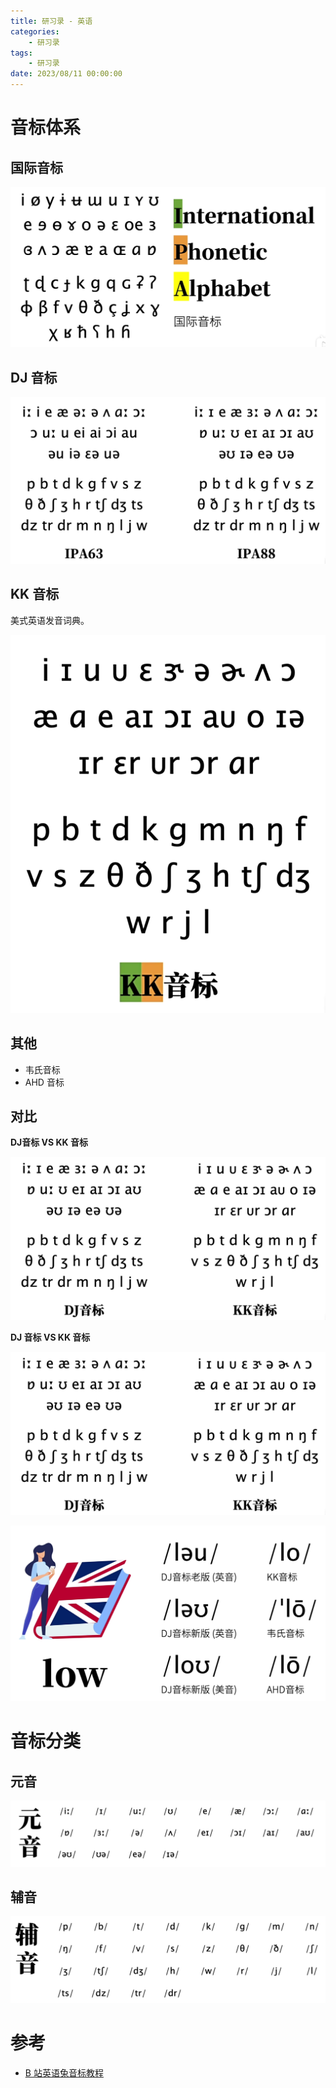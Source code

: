 ```yaml
---
title: 研习录 - 英语
categories: 
    - 研习录
tags:
    - 研习录
date: 2023/08/11 00:00:00
---
```


# 音标体系

## **国际音标**

![image-20230811083006524](./phonetic-symbol/image-20230811083006524.png)

## **DJ 音标**

![image-20230811083753871](./phonetic-symbol/image-20230811083753871.png)

## **KK 音标**

美式英语发音词典。

![image-20230811083859911](./phonetic-symbol/image-20230811083859911.png)

## 其他

- 韦氏音标
- AHD 音标

## 对比

**DJ音标 VS KK 音标**

![image-20230811084127628](./phonetic-symbol/image-20230811084127628.png)

**DJ 音标 VS KK 音标**

![image-20230811084303750](./phonetic-symbol/image-20230811084303750.png)

![image-20230811084521375](./phonetic-symbol/image-20230811084521375.png)

# 音标分类

## 元音

![image-20230811084935079](./phonetic-symbol/image-20230811084935079.png)

## 辅音

![image-20230811085004062](./phonetic-symbol/image-20230811085004062.png)

# 参考

- [B 站英语兔音标教程](https://www.bilibili.com/video/BV1iV411z7Nj?p=1&vd_source=dde715d24e4fe38dc525c996ab020c1a)
